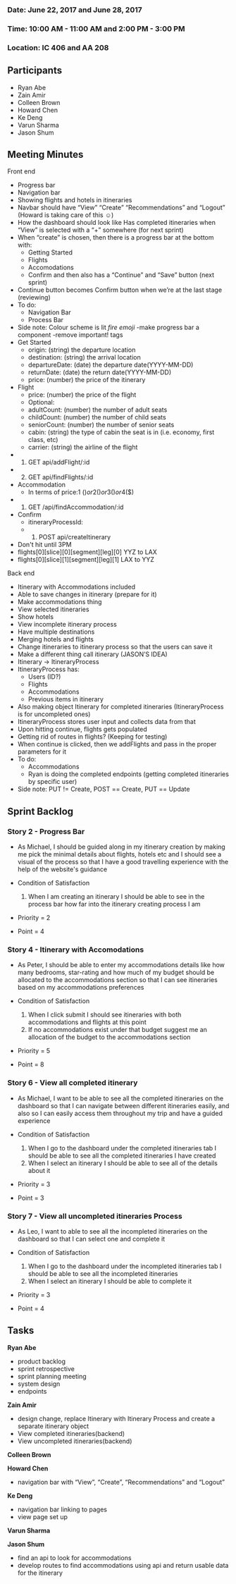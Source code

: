 ### Date: June 22, 2017 and June 28, 2017
### Time: 10:00 AM - 11:00 AM and 2:00 PM - 3:00 PM
### Location: IC 406 and AA 208

## Participants

- Ryan Abe
- Zain Amir
- Colleen Brown
- Howard Chen
- Ke Deng
- Varun Sharma
- Jason Shum

## Meeting Minutes

Front end
-	Progress bar
-	Navigation bar
-	Showing flights and hotels in itineraries
-	Navbar should have “View” “Create” “Recommendations” and “Logout” (Howard is taking care of this ☺)
-	How the dashboard should look like
  Has completed itineraries when “View” is selected with a “+” somewhere (for next sprint)
-	When “create” is chosen, then there is a progress bar at the bottom with:
    - Getting Started
    - Flights
    - Accomodations
    - Confirm
  and then also has a “Continue” and “Save” button (next sprint)
  - Continue button becomes Confirm button when we’re at the last stage (reviewing)
-	To do:
    - Navigation Bar
    - Process Bar
-	Side note: Colour scheme is lit *fire emoji*
-make progress bar a component
-remove important! tags
- Get Started
    - origin: (string) the departure location
    - destination: (string) the arrival location
    - departureDate: (date) the departure date(YYYY-MM-DD)
    - returnDate: (date) the return date(YYYY-MM-DD)
    - price: (number) the price of the itinerary
- Flight
    - price: (number) the price of the flight
    - Optional:
    - adultCount: (number) the number of adult seats
    - childCount: (number) the number of child seats
    - seniorCount: (number) the number of senior seats
    - cabin: (string) the type of cabin the seat is in (i.e. economy, first class, etc)
    - carrier: (string) the airline of the flight
- 1. GET api/addFlight/:id
- 2. GET api/findFlights/:id
- Accommodation
    - In terms of price:1 ($) or 2 ($$) or 3 ($$) or 4 ($$)
- 1. GET /api/findAccommodation/:id
- Confirm
    - itineraryProcessId:
    - 1. POST api/createItinerary
- Don't hit until 3PM
- flights[0][slice][0][segment][leg][0] YYZ to LAX
- flights[0][slice][1][segment][leg][1] LAX to YYZ

Back end
-	Itinerary with Accommodations included
-	Able to save changes in itinerary (prepare for it)
-	Make accommodations thing
-	View selected itineraries
-	Show hotels
-	View incomplete itinerary process
-	Have multiple destinations
-	Merging hotels and flights
-	Change itineraries to itinerary process so that the users can save it
-	Make a different thing call itinerary (JASON’S IDEA)
-	Itinerary -> ItineraryProcess
-	ItineraryProcess has:
    - Users (ID?)
    - Flights
    - Accommodations
    - Previous items in itinerary
-	Also making object Itinerary for completed itineraries (ItineraryProcess is for uncompleted ones)
-	ItineraryProcess stores user input and collects data from that
-	Upon hitting continue, flights gets populated
-	Getting rid of routes in flights? (Keeping for testing)
-	When continue is clicked, then we addFlights and pass in the proper parameters for it
-	To do:
    - Accommodations
    - Ryan is doing the completed endpoints (getting completed itineraries by specific user)
-	Side note: PUT != Create, POST == Create, PUT == Update

## Sprint Backlog

### Story 2 - Progress Bar

- As Michael, I should be guided along in my itinerary creation by making me pick the minimal details about flights, hotels etc and I should see a visual of the process so that I have a good travelling experience with the help of the website's guidance

- Condition of Satisfaction
    1. When I am creating an itinerary I should be able to see in the process bar how far into the itinerary creating process I am

- Priority = 2
- Point = 4

### Story 4 - Itinerary with Accomodations

- As Peter, I should be able to enter my accommodations details like how many bedrooms, star-rating and how much of my budget should be allocated to the accommodations section so that I can see itineraries based on my accommodations preferences

- Condition of Satisfaction
    1. When I click submit I should see itineraries with both accommodations and flights at this point
    2. If no accommodations exist under that budget suggest me an allocation of the budget to the accommodations section

- Priority = 5
- Point = 8

### Story 6 - View all completed itinerary

- As Michael, I want to be able to see all the completed itineraries on the dashboard so that I can navigate between different itineraries easily, and also so I can easily access them throughout my trip and have a guided experience

- Condition of Satisfaction
    1. When I go to the dashboard under the completed itineraries tab I should be able to see all the completed itineraries I have created
    2. When I select an itinerary I should be able to see all of the details about it  

- Priority = 3
- Point = 3

### Story 7 - View all uncompleted itineraries Process

- As Leo, I want to able to see all the incompleted itineraries on the dashboard so that I can select one and complete it

- Condition of Satisfaction
    1. When I go to the dashboard under the incompleted itineraries tab I should be able to see all the incompleted itineraries
    2. When I select an itinerary I should be able to complete it

- Priority = 3
- Point = 4

## Tasks

**Ryan Abe**
- product backlog
- sprint retrospective
- sprint planning meeting
- system design
- endpoints

**Zain Amir**
- design change, replace Itinerary with Itinerary Process and create a separate itinerary object
- View completed itineraries(backend)
- View uncompleted itineraries(backend)

**Colleen Brown**

**Howard Chen**
- navigation bar with “View”, “Create”, “Recommendations” and “Logout”

**Ke Deng**
- navigation bar linking to pages
- view page set up

**Varun Sharma**

**Jason Shum**
- find an api to look for accommodations
- develop routes to find accommodations using api and return usable data for the itinerary
